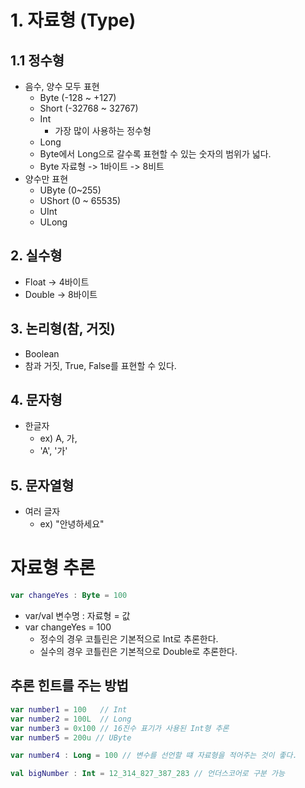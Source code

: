 # 1. 자료형 (Type)

## 1.1 정수형
- 음수, 양수 모두 표현  
  - Byte (-128 ~ +127)
  - Short (-32768 ~ 32767)
  - Int
    - 가장 많이 사용하는 정수형
  - Long
  - Byte에서 Long으로 갈수록 표현할 수 있는 숫자의 범위가 넓다.
  - Byte 자료형 -> 1바이트 -> 8비트
- 양수만 표현
  - UByte (0~255)
  - UShort (0 ~ 65535)
  - UInt
  - ULong

## 2. 실수형
- Float -> 4바이트
- Double -> 8바이트

## 3. 논리형(참, 거짓)
- Boolean
- 참과 거짓, True, False를 표현할 수 있다.

## 4. 문자형
- 한글자
  - ex) A, 가,
  - 'A', '가'

## 5. 문자열형
- 여러 글자
  - ex) "안녕하세요"

# 자료형 추론
``` kotlin
var changeYes : Byte = 100
```
- var/val 변수명 : 자료형 = 값
- var changeYes = 100
  - 정수의 경우 코틀린은 기본적으로 Int로 추론한다.
  - 실수의 경우 코틀린은 기본적으로 Double로 추론한다.

## 추론 힌트를 주는 방법
```kotlin
var number1 = 100   // Int
var number2 = 100L  // Long
var number3 = 0x100 // 16진수 표기가 사용된 Int형 추론
var number5 = 200u // UByte

var number4 : Long = 100 // 변수를 선언할 떄 자료형을 적어주는 것이 좋다.

val bigNumber : Int = 12_314_827_387_283 // 언더스코어로 구분 가능
```

